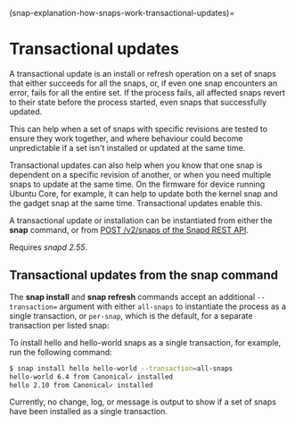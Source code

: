 (snap-explanation-how-snaps-work-transactional-updates)=
# Transactional updates

A transactional update is an install or refresh operation on a set of snaps that either succeeds for all the snaps, or, if even one snap encounters an error, fails for all the entire set. If the process fails, all affected snaps revert to their state before the process started, even snaps that successfully updated.

This can help when a set of snaps with specific revisions are tested to ensure they work together, and where behaviour could become unpredictable if a set isn't installed or updated at the same time. 

Transactional updates can also help when you know that one snap is dependent on a specific revision of another, or when you need multiple snaps to update at the same time. On the firmware for device running Ubuntu Core, for example, it can help to update both the kernel snap and the gadget snap at the same time. Transactional updates enable this.

A transactional update or installation can be instantiated from either the **snap** command, or from [POST /v2/snaps of the Snapd REST API](/t/snapd-rest-api/17954#heading--snaps-post).

Requires *snapd 2.55*.

<h2 id='heading--cli'>Transactional updates from the snap command</h2>

The **snap install** and **snap refresh** commands accept an additional `--transaction=` argument with either `all-snaps` to instantiate the process as a single transaction, or `per-snap`, which is the default, for a separate transaction per listed snap:

To install hello and hello-world snaps as a single transaction, for example, run the following command:

```bash
$ snap install hello hello-world --transaction=all-snaps
hello-world 6.4 from Canonical✓ installed
hello 2.10 from Canonical✓ installed
```

Currently, no change, log, or message is output to show if a set of snaps have been installed as a single transaction.

